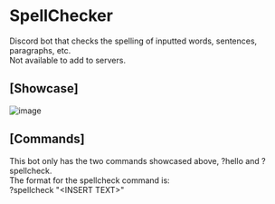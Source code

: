 # SpellChecker
Discord bot that checks the spelling of inputted words, sentences, paragraphs, etc. \
Not available to add to servers.

## [Showcase] 
![image](https://github.com/brtroungvo/SpellChecker/assets/66912783/74eb00e4-0c5a-4c1c-b34d-240e5cdc70ac)

## [Commands]
This bot only has the two commands showcased above, ?hello and ?spellcheck. \
The format for the spellcheck command is: \
?spellcheck "\<INSERT TEXT>"
